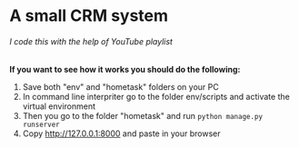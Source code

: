 # A small CRM system
###### I code this with the help of YouTube playlist

**If you want to see how it works you should do the following:**

1. Save both "env" and "hometask" folders on your PC
2. In command line interpriter go to the folder env/scripts and activate the virtual environment
3. Then you go to the folder "hometask" and run `python manage.py runserver`
3. Copy http://127.0.0.1:8000 and paste in your browser
